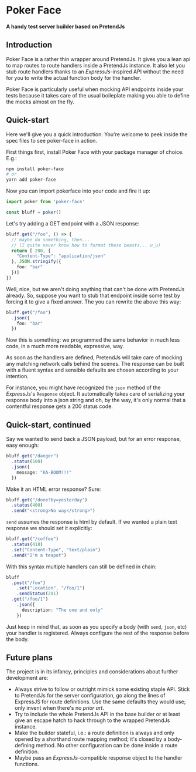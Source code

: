 Poker Face
==========
**A handy test server builder based on PretendJs**


Introduction
------------

Poker Face is a rather thin wrapper around PretendJs. It gives you
a lean api to map routes to route handlers inside a PretendJs
instance. It also let you stub route handlers thanks to an _ExpressJs_-inspired API without the need for you to write the actual function body for the handler.

Poker Face is particularly useful when mocking API endpoints inside
your tests because it takes care of the usual boileplate making you
able to define the mocks almost on the fly.

Quick-start
-----------
Here we'll give you a quick introduction. You're welcome to peek
inside the spec files to see poker-face in action.

First things first, install Poker Face with your package manager
of choice. E.g.:

```sh
npm install poker-face
# or
yarn add poker-face
```

Now you can import pokerface into your code and fire it up:

```ts
import poker from 'poker-face'

const bluff = poker()
```

Let's try adding a GET endpoint with a JSON response:

```ts
bluff.get("/foo", () => {
  // maybe do something, then...
  // (I quite never know how to format these beasts... u_u)
  return [ 200, {
    "Content-Type": "application/json"
  }, JSON.stringify({
    foo: "bar"
  })]
})
```

Well, nice, but we aren't doing anything that can't be done with
PretendJs already. So, suppose you want to stub that endpoint inside
some test by forcing it to give a fixed answer. The you can
rewrite the above this way:

```ts
bluff.get("/foo")
  .json({
    foo: "bar"
  })
```

Now this is something: we programmed the same behavior in much
less code, in a much more readable, expressive, way.

As soon as the handlers are defined, PretendJs will take care of
mocking any matching network calls behind the scenes. The response
can be built with a fluent syntax and sensible defaults are chosen
according to your intention.

For instance, you might have recognized the `json` method of the _ExpressJs_'s `Response` object. It automatically takes care of serializing your response body into a json string and oh, by the way, it's only normal that a contentful response gets a 200 status code.


Quick-start, continued
----------------------

Say we wanted to send back a JSON payload, but for an error
response, easy enough:

```ts
bluff.get("/danger")
  .status(500)
  .json({
    message: "KA-BOOM!!!"
  })
```

Make it an HTML error response? Sure:

```ts
bluff.get("/done?by=yesterday")
  .status(400)
  .send("<strong>No way</strong>")
```

`send` assumes the response is html by default. If we wanted a 
plain text response we should set it explicitly:

```ts
bluff.get("/coffee")
  .status(418)
  .set("Content-Type", "text/plain")
  .send("I'm a teapot")
```

With this syntax multiple handlers can still be defined in chain:

```ts
bluff
  .post("/foo")
    .set("Location", "/foo/1")
    .sendStatus(201)
  .get("/foo/1")
    .json({
      description: "The one and only"
    })
```

Just keep in mind that, as soon as you specify a body (with `send`,
`json`, etc) your handler is registered. Always configure the rest
of the response before the body.


Future plans
------------

The project is in its infancy, principles and considerations about
further development are:

- Always strive to follow or outright mimick some existing staple
  API. Stick to PretendJs for the server configuration, go along
  the lines of ExpressJS for route definitions. Use the same defaults they would use; only invent when there's no _prior art_.
- Try to include the whole PretendJs API in the base builder or
  at least give an escape hatch to hack through to the wrapped
  PretendJs instance.
- Make the builder stateful, i.e.: a route definition is always
  and only opened by a shorthand route mapping method; it's closed
  by a body-defining method. No other configuration can be done
  inside a route definition.
- Maybe pass an _ExpressJs_-compatible response object to the
  handler functions.